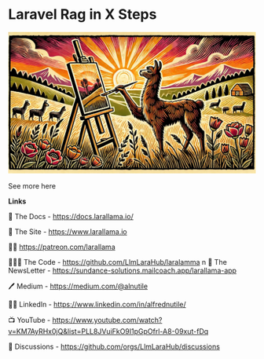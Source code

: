 # Laravel Rag in X Steps

![](image.jpg)

See more here 

**Links**

📖 The Docs - https://docs.larallama.io/

🚀 The Site - https://www.larallama.io

🫶🏻 https://patreon.com/larallama

🧑🏻‍💻 The Code - https://github.com/LlmLaraHub/laralamma
n
📰 The NewsLetter - https://sundance-solutions.mailcoach.app/larallama-app

🖊️ Medium - https://medium.com/@alnutile

🤝🏻 LinkedIn - https://www.linkedin.com/in/alfrednutile/

📺 YouTube - https://www.youtube.com/watch?v=KM7AyRHx0jQ&list=PLL8JVuiFkO9I1pGpOfrl-A8-09xut-fDq

💬 Discussions - https://github.com/orgs/LlmLaraHub/discussions
